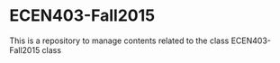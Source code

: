 # ECEN403-Fall2015
This is a repository to manage contents related to the class ECEN403-Fall2015 class
